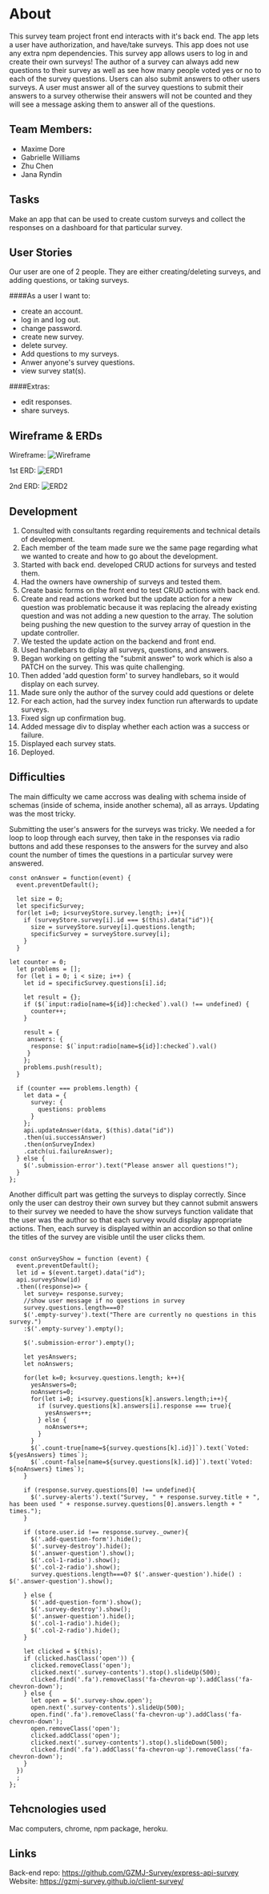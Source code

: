 
# About

This survey team project front end interacts with it's back end. The app lets a user have authorization, and have/take surveys. This app does not use any extra npm dependencies. This survey app allows users to log in and create their own surveys! The author of a survey can always add new questions to their survey as well as see how many people voted yes or no to each of the survey questions. Users can also submit answers to other users surveys. A user must answer all of the survey questions to submit their answers to a survey otherwise their answers will not be counted and they will see a message asking them to answer all of the questions. 


## Team Members:

-  Maxime Dore
-  Gabrielle Williams
-  Zhu Chen
-  Jana Ryndin


## Tasks

Make an app that can be used to create custom surveys and collect the responses
on a dashboard for that particular survey.


## User Stories

Our user are one of 2 people. They are either creating/deleting surveys, and
adding questions, or taking surveys.

####As a user I want to:
-   create an account.
-   log in and log out.
-   change password.
-   create new survey.
-   delete survey.
-   Add questions to my surveys.
-   Anwer anyone's survey questions.
-   view survey stat(s).

####Extras:
-   edit responses.
-   share surveys.

## Wireframe & ERDs

Wireframe:
![Wireframe](wireframe.jpg "Wireframe")

1st ERD:
![ERD1](ERD1.jpg "1st ERD")

2nd ERD:
![ERD2](ERD2.JPG "2nd ERD")

## Development

1. Consulted with consultants regarding requirements and technical details of
development.
2. Each member of the team made sure we the same page regarding what we wanted
to create and how to go about the development.
3. Started with back end. developed CRUD actions for surveys and tested them.
4. Had the owners have ownership of surveys and tested them.
5. Create basic forms on the front end to test CRUD actions with back end.
6. Create and read actions worked but the update action for a new question was
problematic because it was replacing the already existing question and was not
adding a new question to the array. The solution being pushing the new
question to the survey array of question in the update controller.
7. We tested the update action on the backend and front end.
8. Used handlebars to diplay all surveys, questions, and answers.
9. Began working on getting the "submit answer" to work which is also a PATCH on
the survey. This was quite challenging.
10. Then added 'add question form' to survey handlebars, so it would display on
each survey.
11. Made sure only the author of the survey could add questions or delete
12. For each action, had the survey index function run afterwards to update
surveys.
13. Fixed sign up confirmation bug.
14. Added message div to display whether each action was a success or failure.
15. Displayed each survey stats.
16. Deployed.

## Difficulties

The main difficulty we came accross was dealing with schema inside of schemas
(inside of schema, inside another schema), all as arrays. Updating was the most
tricky.

Submitting the user's answers for the surveys was tricky. We needed a for loop to loop through each survey, then take in the responses via radio buttons and add these responses to the answers for the survey and also count the number of times the questions in a particular survey were answered.

```
const onAnswer = function(event) {
  event.preventDefault();

  let size = 0;
  let specificSurvey;
  for(let i=0; i<surveyStore.survey.length; i++){
    if (surveyStore.survey[i].id === $(this).data("id")){
      size = surveyStore.survey[i].questions.length;
      specificSurvey = surveyStore.survey[i];
    }
  }

let counter = 0;
  let problems = [];
  for (let i = 0; i < size; i++) {
    let id = specificSurvey.questions[i].id;

    let result = {};
    if ($(`input:radio[name=${id}]:checked`).val() !== undefined) {
      counter++;
    }

    result = {
     answers: {
      response: $(`input:radio[name=${id}]:checked`).val()
     }
    };
    problems.push(result);
  }

  if (counter === problems.length) {
    let data = {
      survey: {
        questions: problems
      }
    };
    api.updateAnswer(data, $(this).data("id"))
    .then(ui.successAnswer)
    .then(onSurveyIndex)
    .catch(ui.failureAnswer);
  } else {
    $('.submission-error').text("Please answer all questions!");
  }
};
```
Another difficult part was getting the surveys to display correctly. Since only the user can destroy their own survey but they cannot submit answers to their survey we needed to have the show surveys function validate that the user was the author so that each survey would display appropriate actions. Then, each survey is displayed within an accordion so that online the titles of the survey are visible until the user clicks them.

```

const onSurveyShow = function (event) {
  event.preventDefault();
  let id = $(event.target).data("id");
  api.surveyShow(id)
  .then((response)=> {
    let survey= response.survey;
    //show user message if no questions in survey
    survey.questions.length===0?
    $('.empty-survey').text("There are currently no questions in this survey.")
    :$('.empty-survey').empty();

    $('.submission-error').empty();

    let yesAnswers;
    let noAnswers;

    for(let k=0; k<survey.questions.length; k++){
      yesAnswers=0;
      noAnswers=0;
      for(let i=0; i<survey.questions[k].answers.length;i++){
        if (survey.questions[k].answers[i].response === true){
          yesAnswers++;
        } else {
          noAnswers++;
        }
      }
      $(`.count-true[name=${survey.questions[k].id}]`).text(`Voted: ${yesAnswers} times`);
      $(`.count-false[name=${survey.questions[k].id}]`).text(`Voted: ${noAnswers} times`);
    }

    if (response.survey.questions[0] !== undefined){
      $('.survey-alerts').text("Survey, " + response.survey.title + ", has been used " + response.survey.questions[0].answers.length + " times.");
    }

    if (store.user.id !== response.survey._owner){
      $('.add-question-form').hide();
      $('.survey-destroy').hide();
      $('.answer-question').show();
      $('.col-1-radio').show();
      $('.col-2-radio').show();
      survey.questions.length===0? $('.answer-question').hide() : $('.answer-question').show();

    } else {
      $('.add-question-form').show();
      $('.survey-destroy').show();
      $('.answer-question').hide();
      $('.col-1-radio').hide();
      $('.col-2-radio').hide();
    }

    let clicked = $(this);
    if (clicked.hasClass('open')) {
      clicked.removeClass('open');
      clicked.next('.survey-contents').stop().slideUp(500);
      clicked.find('.fa').removeClass('fa-chevron-up').addClass('fa-chevron-down');
    } else {
      let open = $('.survey-show.open');
      open.next('.survey-contents').slideUp(500);
      open.find('.fa').removeClass('fa-chevron-up').addClass('fa-chevron-down');
      open.removeClass('open');
      clicked.addClass('open');
      clicked.next('.survey-contents').stop().slideDown(500);
      clicked.find('.fa').addClass('fa-chevron-up').removeClass('fa-chevron-down');
    }
  })
  ;
};

```

## Tehcnologies used

Mac computers, chrome, npm package, heroku.


## Links

Back-end repo: https://github.com/GZMJ-Survey/express-api-survey
Website: https://gzmj-survey.github.io/client-survey/
